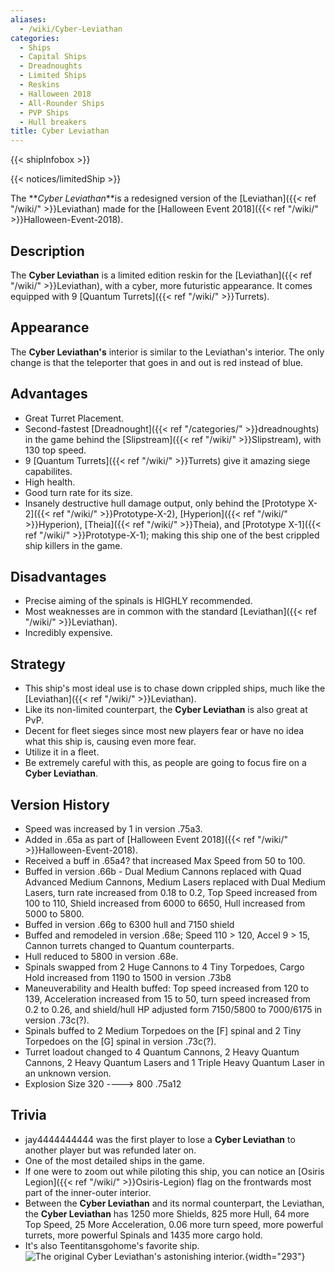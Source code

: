 ```yaml
---
aliases:
  - /wiki/Cyber-Leviathan
categories:
  - Ships
  - Capital Ships
  - Dreadnoughts
  - Limited Ships
  - Reskins
  - Halloween 2018
  - All-Rounder Ships
  - PVP Ships
  - Hull breakers
title: Cyber Leviathan
---
```


{{< shipInfobox >}}

{{< notices/limitedShip >}}

The **_Cyber Leviathan_**is a redesigned version of the [Leviathan]({{< ref "/wiki/" >}}Leviathan) made for the [Halloween Event 2018]({{< ref "/wiki/" >}}Halloween-Event-2018).

## Description

The **Cyber Leviathan** is a limited edition reskin for the [Leviathan]({{< ref "/wiki/" >}}Leviathan), with a cyber, more futuristic appearance. It comes equipped with 9 [Quantum Turrets]({{< ref "/wiki/" >}}Turrets).

## Appearance

The **Cyber Leviathan's** interior is similar to the Leviathan's interior. The only change is that the teleporter that goes in and out is red instead of blue.

## Advantages

- Great Turret Placement.
- Second-fastest [Dreadnought]({{< ref "/categories/" >}}dreadnoughts) in the game behind the [Slipstream]({{< ref "/wiki/" >}}Slipstream), with 130 top speed.
- 9 [Quantum Turrets]({{< ref "/wiki/" >}}Turrets) give it amazing siege capabilites.
- High health.
- Good turn rate for its size.
- Insanely destructive hull damage output, only behind the [Prototype X-2]({{< ref "/wiki/" >}}Prototype-X-2), [Hyperion]({{< ref "/wiki/" >}}Hyperion), [Theia]({{< ref "/wiki/" >}}Theia), and [Prototype X-1]({{< ref "/wiki/" >}}Prototype-X-1); making this ship one of the best crippled ship killers in the game.

## Disadvantages

- Precise aiming of the spinals is HIGHLY recommended.
- Most weaknesses are in common with the standard [Leviathan]({{< ref "/wiki/" >}}Leviathan).
- Incredibly expensive.

## Strategy

- This ship's most ideal use is to chase down crippled ships, much like the [Leviathan]({{< ref "/wiki/" >}}Leviathan).
- Like its non-limited counterpart, the **Cyber Leviathan** is also great at PvP.
- Decent for fleet sieges since most new players fear or have no idea what this ship is, causing even more fear.
- Utilize it in a fleet.
- Be extremely careful with this, as people are going to focus fire on a **Cyber Leviathan**.

## Version History

- Speed was increased by 1 in version .75a3.
- Added in .65a as part of [Halloween Event 2018]({{< ref "/wiki/" >}}Halloween-Event-2018).
- Received a buff in .65a4? that increased Max Speed from 50 to 100.
- Buffed in version .66b - Dual Medium Cannons replaced with Quad Advanced Medium Cannons, Medium Lasers replaced with Dual Medium Lasers, turn rate increased from 0.18 to 0.2, Top Speed increased from 100 to 110, Shield increased from 6000 to 6650, Hull increased from 5000 to 5800.
- Buffed in version .66g to 6300 hull and 7150 shield
- Buffed and remodeled in version .68e; Speed 110 > 120, Accel 9 > 15, Cannon turrets changed to Quantum counterparts.
- Hull reduced to 5800 in version .68e.
- Spinals swapped from 2 Huge Cannons to 4 Tiny Torpedoes, Cargo Hold increased from 1190 to 1500 in version .73b8
- Maneuverability and Health buffed: Top speed increased from 120 to 139, Acceleration increased from 15 to 50, turn speed increased from 0.2 to 0.26, and shield/hull HP adjusted form 7150/5800 to 7000/6175 in version .73c(?).
- Spinals buffed to 2 Medium Torpedoes on the [F] spinal and 2 Tiny Torpedoes on the [G] spinal in version .73c(?).
- Turret loadout changed to 4 Quantum Cannons, 2 Heavy Quantum Cannons, 2 Heavy Quantum Lasers and 1 Triple Heavy Quantum Laser in an unknown version.
- Explosion Size 320 ----> 800 .75a12

## Trivia

- jay4444444444 was the first player to lose a **Cyber Leviathan** to another player but was refunded later on.
- One of the most detailed ships in the game.
- If one were to zoom out while piloting this ship, you can notice an [Osiris Legion]({{< ref "/wiki/" >}}Osiris-Legion) flag on the frontwards most part of the inner-outer interior.
- Between the **Cyber Leviathan** and its normal counterpart, the Leviathan, the **Cyber Leviathan** has 1250 more Shields, 825 more Hull, 64 more Top Speed, 25 More Acceleration, 0.06 more turn speed, more powerful turrets, more powerful Spinals and 1435 more cargo hold.
- It's also Teentitansgohome's favorite ship.![The original **Cyber
Leviathan's** astonishing
interior.](CyberLeviInterior.png "The original Cyber Leviathan's astonishing interior."){width="293"}
